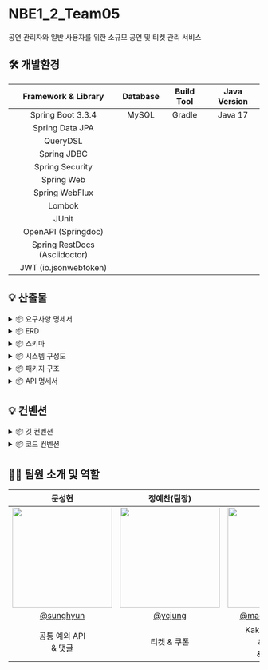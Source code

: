 # NBE1_2_Team05
공연 관리자와 일반 사용자를 위한 소규모 공연 및 티켓 관리 서비스

## 🛠️ 개발환경

|      **Framework & Library**     | **Database** | **Build Tool** | **Java Version** |
|:--------------------------------:|:------------:|:--------------:|:----------------:|
|       Spring Boot 3.3.4          |    MySQL     |     Gradle     |      Java 17      |
|        Spring Data JPA           |              |                |                   |
|           QueryDSL               |              |                |                   |
|         Spring JDBC              |              |                |                   |
|        Spring Security           |              |                |                   |
|           Spring Web             |              |                |                   |
|        Spring WebFlux            |              |                |                   |
|            Lombok                |              |                |                   |
|            JUnit                 |              |                |                   |
|        OpenAPI (Springdoc)       |              |                |                   |
|      Spring RestDocs (Asciidoctor) |              |                |                   |
|       JWT (io.jsonwebtoken)       |              |                |                   |

## 💡 산출물
<details>
<summary>📦 요구사항 명세서 </summary>

[5팀 노션 이동 > 요구 사항 명세서](https://www.notion.so/5-923d79a0f3fa46ff931b2c8648cc49c0?p=0f541c2270bc48d5923b6934645f35e4&pm=s)
</details>

<details>
<summary>📦 ERD </summary>

<img width="1289" alt="erd" src="https://github.com/user-attachments/assets/fcf1e0f8-1429-4333-8cca-d5f3efa48957">
</details>

<details>
<summary>📦 스키마 </summary>

## 🗃️ 스키마 설명

| **Table Name**             | **Description**                                                                                         |
|----------------------------|---------------------------------------------------------------------------------------------------------|
| **member**                 | 회원 정보를 저장하는 테이블. 이메일, 패스워드, 프로바이더, 역할 등의 정보를 관리합니다.                     |
| **refresh_tokens**          | 리프레시 토큰을 저장하는 테이블. 회원과 연관된 리프레시 토큰과 만료 시간을 관리합니다.                       |
| **performance**             | 공연 정보를 저장하는 테이블. 공연 제목, 설명, 일정, 장소, 가격, 남은 티켓 수 등을 관리합니다.                |
| **comment**                 | 공연에 대한 댓글을 저장하는 테이블. 회원이 남긴 댓글과 상태 정보를 관리합니다.                             |
| **ticket**                  | 회원이 예매한 티켓 정보를 저장하는 테이블. 공연, 회원, 예매 시간, 예매 인원 등을 관리합니다.                 |
| **coupon**                  | 회원이 소유한 쿠폰 정보를 저장하는 테이블. 쿠폰 이름, 할인율, 사용 여부, 만료 시간 등을 관리합니다.            |
| **category**                | 공연 및 회원과 연관된 카테고리 정보를 저장하는 테이블. 카테고리 이름(한글/영문)을 관리합니다.                |
| **member_categories**       | 회원과 카테고리의 연관 관계를 저장하는 테이블. 특정 회원이 관심있는 카테고리를 관리합니다.                  |
| **performance_categories**  | 공연과 카테고리의 연관 관계를 저장하는 테이블. 특정 공연이 속한 카테고리를 관리합니다.                     |

## 🗃️ DDL

```sql
CREATE TABLE member (
    member_id BIGINT AUTO_INCREMENT PRIMARY KEY,
    email VARCHAR(255) UNIQUE NOT NULL,
    password VARCHAR(255),
    provider ENUM('LOCAL', 'NAVER', 'KAKAO') NOT NULL,
    provider_id VARCHAR(255),
    name VARCHAR(100) UNIQUE NOT NULL,
    role ENUM('ROLE_USER','ROLE_PADMIN','ROLE_ADMIN') NOT NULL,
    created_at TIMESTAMP DEFAULT CURRENT_TIMESTAMP,
    updated_at TIMESTAMP DEFAULT CURRENT_TIMESTAMP ON UPDATE CURRENT_TIMESTAMP,
    deleted_at TIMESTAMP
);


CREATE TABLE refresh_tokens (
    token_id BIGINT AUTO_INCREMENT PRIMARY KEY,
    member_id BIGINT,
    refresh_token VARCHAR(255) NOT NULL,
    expiry_date TIMESTAMP NOT NULL,
    FOREIGN KEY (member_id) REFERENCES member(member_id)
);

CREATE TABLE `performance` (
    id BIGINT NOT NULL AUTO_INCREMENT COMMENT '공연 고유 ID',
    member_id BIGINT NOT NULL COMMENT '회원 ID',
    title VARCHAR(50) NOT NULL COMMENT '공연 제목',
    date_st_time DATETIME NOT NULL COMMENT '공연 시작 일자 및 시간',
    date_end_time DATETIME NOT NULL COMMENT '공연 종료 일자 및 시간',
    description TEXT NOT NULL COMMENT '공연 설명',
    max_audience BIGINT NULL COMMENT '최대 관객 수 (NULL이면 제한 없음)',
    address VARCHAR(100) NOT NULL COMMENT '공연 장소',
    image_url VARCHAR(100) NULL COMMENT '공연 이미지 URL',
    price BIGINT NOT NULL DEFAULT 0 COMMENT '공연 가격',
    remaining_tickets BIGINT NULL COMMENT '남은 티켓 수',
    created_at TIMESTAMP NOT NULL DEFAULT CURRENT_TIMESTAMP COMMENT '생성 시간',
    updated_at TIMESTAMP NOT NULL DEFAULT CURRENT_TIMESTAMP ON UPDATE CURRENT_TIMESTAMP COMMENT '업데이트 시간',
    deleted_at DATETIME NULL COMMENT '삭제 시간',
    PRIMARY KEY (id),
    FOREIGN KEY (member_id) REFERENCES member(member_id)
);

CREATE TABLE comment (
    id BIGINT NOT NULL AUTO_INCREMENT COMMENT '댓글 고유 ID',
    performance_id BIGINT NOT NULL COMMENT '공연 ID',
    user_id BIGINT NOT NULL COMMENT '회원 ID',
    comment TEXT NOT NULL COMMENT '댓글 내용',
    created_at TIMESTAMP NOT NULL DEFAULT CURRENT_TIMESTAMP COMMENT '생성 시간',
    updated_at TIMESTAMP NOT NULL DEFAULT CURRENT_TIMESTAMP ON UPDATE CURRENT_TIMESTAMP COMMENT '업데이트 시간',
    parent_id BIGINT NULL DEFAULT NULL COMMENT '부모 댓글 ID',
    status ENUM('ACTIVE', 'DELETED') NOT NULL DEFAULT 'ACTIVE' COMMENT '댓글 상태',
    PRIMARY KEY (id),
    FOREIGN KEY (performance_id) REFERENCES performance(id),
    FOREIGN KEY (user_id) REFERENCES member(member_id)
);

CREATE TABLE ticket (
    id BIGINT NOT NULL AUTO_INCREMENT COMMENT '티켓 고유 ID',
    performance_id BIGINT NOT NULL COMMENT '공연 ID',
    member_id BIGINT NOT NULL COMMENT '회원 ID',
    date_time DATETIME(6) NOT NULL COMMENT '티켓 예매 시간',
    quantity INT NOT NULL COMMENT '예매 인원',
    price INT NOT NULL DEFAULT 0 COMMENT '티켓 가격',
    created_at TIMESTAMP NOT NULL DEFAULT CURRENT_TIMESTAMP COMMENT '생성 시간',
    updated_at TIMESTAMP NOT NULL DEFAULT CURRENT_TIMESTAMP ON UPDATE CURRENT_TIMESTAMP COMMENT '업데이트 시간',
    deleted_at TIMESTAMP NULL COMMENT '삭제 시간',
    PRIMARY KEY (id),
    FOREIGN KEY (performance_id) REFERENCES performance(id),
    FOREIGN KEY (member_id) REFERENCES member(member_id)
);

CREATE TABLE coupon (
    id BIGINT NOT NULL AUTO_INCREMENT COMMENT '쿠폰 고유 ID',
    member_id BIGINT NOT NULL COMMENT '회원 ID',
    name VARCHAR(30) NOT NULL COMMENT '쿠폰 이름',
    percent INT NOT NULL COMMENT '할인율',
    is_used BOOLEAN NOT NULL DEFAULT false COMMENT '쿠폰 사용 여부',
    expire_time TIMESTAMP NOT NULL COMMENT '쿠폰 만료 시간',
    created_at TIMESTAMP NOT NULL DEFAULT CURRENT_TIMESTAMP COMMENT '쿠폰 발급 시간',
    updated_at TIMESTAMP NOT NULL DEFAULT CURRENT_TIMESTAMP ON UPDATE CURRENT_TIMESTAMP COMMENT '쿠폰 수정 시간',
    deleted_at TIMESTAMP NULL COMMENT '쿠폰 삭제 시간',
    PRIMARY KEY (id),
    FOREIGN KEY (member_id) REFERENCES member(member_id)
);

CREATE TABLE category (
    category_id BIGINT NOT NULL AUTO_INCREMENT COMMENT '카테고리 고유 ID',
    name_kr VARCHAR(30) COMMENT '카테고리 이름 (한글)',
    name_en VARCHAR(30) COMMENT '카테고리 이름 (영문)', // 'MUSIC', 'THEATER', 'DANCE', 'COMEDY', 'CIRCUS', 'MAGIC', 'VARIETY', 'EXHIBITION', 'FESTIVAL', 'OPERA', 'PUPPETRY', 'STANDUP', 'ETC') NOT NULL COMMENT '카테고리 이름'
	PRIMARY KEY (`category_id`)
);

CREATE TABLE member_categories (
    id BIGINT NOT NULL AUTO_INCREMENT COMMENT '회원 카테고리 연결 고유 ID',
    category_id BIGINT NOT NULL COMMENT '카테고리 ID',
    member_id BIGINT NOT NULL COMMENT '회원 ID',
    created_at TIMESTAMP NOT NULL DEFAULT CURRENT_TIMESTAMP COMMENT '생성 시간',
    updated_at TIMESTAMP NOT NULL DEFAULT CURRENT_TIMESTAMP ON UPDATE CURRENT_TIMESTAMP COMMENT '업데이트 시간',
    PRIMARY KEY (id),
    FOREIGN KEY (category_id) REFERENCES category(id),
    FOREIGN KEY (member_id) REFERENCES member(member_id)
);

CREATE TABLE performance_categories (
    id BIGINT NOT NULL AUTO_INCREMENT COMMENT '공연 카테고리 연결 고유 ID',
    performance_id BIGINT NOT NULL COMMENT '공연 ID',
    category_id BIGINT NOT NULL COMMENT '카테고리 ID',
    created_at TIMESTAMP NOT NULL DEFAULT CURRENT_TIMESTAMP COMMENT '생성 시간',
    updated_at TIMESTAMP NOT NULL DEFAULT CURRENT_TIMESTAMP ON UPDATE CURRENT_TIMESTAMP COMMENT '업데이트 시간',
    PRIMARY KEY (id),
    FOREIGN KEY (performance_id) REFERENCES performance(id),
    FOREIGN KEY (category_id) REFERENCES category(id)
);

```

</details>

<details>
<summary>📦 시스템 구성도 </summary>

<img width="698" alt="아키텍처" src="https://github.com/user-attachments/assets/6c9ad89e-061a-4e6c-8568-7323a3438713">
</details>

<details>
<summary>📦 패키지 구조 </summary>

├─ src<br>
&nbsp;&nbsp;├─ main<br>
&nbsp;&nbsp;&nbsp;&nbsp;├─ java<br>
&nbsp;&nbsp;&nbsp;&nbsp;&nbsp;&nbsp;└─ org<br>
&nbsp;&nbsp;&nbsp;&nbsp;&nbsp;&nbsp;&nbsp;&nbsp;└─ socialculture<br>
&nbsp;&nbsp;&nbsp;&nbsp;&nbsp;&nbsp;&nbsp;&nbsp;&nbsp;&nbsp;└─ platform<br>
&nbsp;&nbsp;&nbsp;&nbsp;&nbsp;&nbsp;&nbsp;&nbsp;&nbsp;&nbsp;&nbsp;&nbsp;├─ comment<br>
&nbsp;&nbsp;&nbsp;&nbsp;&nbsp;&nbsp;&nbsp;&nbsp;&nbsp;&nbsp;&nbsp;&nbsp;├─ config<br>
&nbsp;&nbsp;&nbsp;&nbsp;&nbsp;&nbsp;&nbsp;&nbsp;&nbsp;&nbsp;&nbsp;&nbsp;├─ coupon<br>
&nbsp;&nbsp;&nbsp;&nbsp;&nbsp;&nbsp;&nbsp;&nbsp;&nbsp;&nbsp;&nbsp;&nbsp;├─ global<br>
&nbsp;&nbsp;&nbsp;&nbsp;&nbsp;&nbsp;&nbsp;&nbsp;&nbsp;&nbsp;&nbsp;&nbsp;├─ member<br>
&nbsp;&nbsp;&nbsp;&nbsp;&nbsp;&nbsp;&nbsp;&nbsp;&nbsp;&nbsp;&nbsp;&nbsp;├─ performance<br>
&nbsp;&nbsp;&nbsp;&nbsp;&nbsp;&nbsp;&nbsp;&nbsp;&nbsp;&nbsp;&nbsp;&nbsp;├─ ticket<br>
&nbsp;&nbsp;&nbsp;&nbsp;&nbsp;&nbsp;&nbsp;&nbsp;&nbsp;&nbsp;&nbsp;&nbsp;└─ SocialCultureApplication.java<br>
&nbsp;&nbsp;&nbsp;&nbsp;└─ resources<br>
&nbsp;&nbsp;&nbsp;&nbsp;&nbsp;└─ application.yml<br>
&nbsp;&nbsp;&nbsp;&nbsp;&nbsp;└─ logback.xml<br>


├─ src<br>
&nbsp;&nbsp;├─ test<br>
&nbsp;&nbsp;&nbsp;&nbsp;├─ java<br>
&nbsp;&nbsp;&nbsp;&nbsp;&nbsp;&nbsp;└─ org<br>
&nbsp;&nbsp;&nbsp;&nbsp;&nbsp;&nbsp;&nbsp;&nbsp;└─ socialculture<br>
&nbsp;&nbsp;&nbsp;&nbsp;&nbsp;&nbsp;&nbsp;&nbsp;&nbsp;&nbsp;└─ platform<br>
&nbsp;&nbsp;&nbsp;&nbsp;&nbsp;&nbsp;&nbsp;&nbsp;&nbsp;&nbsp;&nbsp;&nbsp;├─ comment<br>
&nbsp;&nbsp;&nbsp;&nbsp;&nbsp;&nbsp;&nbsp;&nbsp;&nbsp;&nbsp;&nbsp;&nbsp;├─ coupon<br>
&nbsp;&nbsp;&nbsp;&nbsp;&nbsp;&nbsp;&nbsp;&nbsp;&nbsp;&nbsp;&nbsp;&nbsp;├─ member<br>
&nbsp;&nbsp;&nbsp;&nbsp;&nbsp;&nbsp;&nbsp;&nbsp;&nbsp;&nbsp;&nbsp;&nbsp;├─ performance<br>
&nbsp;&nbsp;&nbsp;&nbsp;&nbsp;&nbsp;&nbsp;&nbsp;&nbsp;&nbsp;&nbsp;&nbsp;├─ ticket<br>
&nbsp;&nbsp;&nbsp;&nbsp;&nbsp;&nbsp;&nbsp;&nbsp;&nbsp;&nbsp;&nbsp;&nbsp;├─ util<br>
&nbsp;&nbsp;&nbsp;&nbsp;&nbsp;&nbsp;&nbsp;&nbsp;&nbsp;&nbsp;&nbsp;&nbsp;└─ SocialCultureApplicationTests.java<br>
</details>

<details>
<summary>📦 API 명세서 </summary>

[5팀 노션 이동 > API 명세서](https://www.notion.so/5-923d79a0f3fa46ff931b2c8648cc49c0?p=03230dc989784ce7b47e21d5cec919e2&pm=s)
</details>

## 💡 컨벤션
<details>
<summary>📦 깃 컨벤션 </summary>

| **커밋 유형**       | **의미**                                                    |
|---------------------|-------------------------------------------------------------|
| `Feat`              | 새로운 기능 추가                                             |
| `Fix`               | 버그 수정                                                    |
| `Docs`              | 문서 수정                                                    |
| `Style`             | 코드 formatting, 세미콜론 누락, 코드 자체의 변경이 없는 경우 |
| `Refactor`          | 코드 리팩토링                                                |
| `Test`              | 테스트 코드, 리팩토링 테스트 코드 추가                       |
| `Chore`             | 패키지 매니저 수정, 그 외 기타 수정 (ex: `.gitignore`)       |
| `Design`            | CSS 등 사용자 UI 디자인 변경                                 |
| `Comment`           | 필요한 주석 추가 및 변경                                     |
| `Rename`            | 파일 또는 폴더 명을 수정하거나 옮기는 작업만인 경우           |
| `Remove`            | 파일을 삭제하는 작업만 수행한 경우                           |
| `!BREAKING CHANGE`  | 커다란 API 변경의 경우                                       |
| `!HOTFIX`           | 급하게 치명적인 버그를 고쳐야 하는 경우                      |
</details>

<details>
<summary>📦 코드 컨벤션 </summary>

| **규칙** | **설명** |
|------------------------|------------------------------------------------------------|
| **문자열 처리**        | 문자열을 처리할 때는 쌍따옴표를 사용합니다.                |
| **함수명, 변수명**      | 카멜케이스로 작성하며, 의미와 의도를 가진 이름을 사용합니다.  |
| **클래스 명**           | UpperCamelCase로 작성합니다.                               |
| **상수 명**             | CONSTANT_CASE로 작성합니다.                                |
| **연산자와 공백**       | 연산자 사이, 소괄호와 중괄호 사이에는 공백을 넣습니다.      |
| **else, catch 등**      | 닫는 중괄호와 같은 줄에 else, catch, finally, while을 선언합니다. |
| **주석 달기**           | 클래스 및 메서드마다 주석을 달아줍니다. Javadoc보다는 이해를 돕기 위한 설명 위주로 작성합니다. |
| **한 줄 최대 길이**     | 한 문장은 최대 100글자로 제한합니다. 예외적으로 패키지 및 import 문, 주석 내 URL 등은 제외됩니다. |
| **줄 바꿈**             | 가독성을 위해 열 제한을 넘지 않아도 줄 바꿈을 할 수 있으며, "." 앞에서 끊습니다. |
| **중괄호 사용**         | 코드가 한 줄일 때에도 중괄호를 사용합니다.                 |
| **정적 팩터리 메서드**  | 객체 생성 시 정적 팩터리 메서드를 사용합니다. 매개변수가 4개 이상일 때는 빌더 패턴을 사용합니다. |
| **record 사용**         | 불변성을 유지하기 위해 DTO 또는 응답 데이터 객체로 `record` 문법을 사용합니다. |
| **인터페이스 사용 범위** | `ServiceImpl` 클래스를 작성하는 것으로 합니다.            |
| **의존성 주입**         | 생성자 주입을 사용하며, final 키워드를 붙입니다.           |

</details>

## 🧑🏻‍ 팀원 소개 및 역할

|                                       문성현                                        |                                     정예찬(팀장)                                     |                                       김예찬                                       |                                       김연수                                       |                                       정승주                                        |
|:--------------------------------------------------------------------------------:|:-------------------------------------------------------------------------------:|:-------------------------------------------------------------------------------:|:-------------------------------------------------------------------------------:|:--------------------------------------------------------------------------------:|
| <img src="https://avatars.githubusercontent.com/u/101376904?v=4" width="200px"/> | <img src="https://avatars.githubusercontent.com/u/38793560?v=4" width="200px"/> | <img src="https://avatars.githubusercontent.com/u/97962775?v=4" width="200px"/> | <img src="https://avatars.githubusercontent.com/u/91796400?v=4" width="200px"/> | <img src="https://avatars.githubusercontent.com/u/114729161?v=4" width="200px"/> 
|                   [@sunghyun](https://github.com/sunghyun0610)                   |                      [@ycjung](https://github.com/skfk286)                      |              [@macmorning0116](https://github.com/macmorning0116)               |                    [@yeonsu00](https://github.com/yeonsu00)                     |                    [@Icecoff22](https://github.com/Icecoff22)                    
|                                  공통 예외 API <br/>& 댓글                                  |                                     티켓 & 쿠폰                                     |                       Kakao 소셜 로그인 <br/>& 유저 권한 <br/>& JWT 토큰                        |                     Naver 소셜 로그인 <br/>& 유저 권한 <br/>& JWT 토큰                     |                                        공연                                        |

